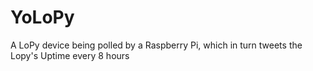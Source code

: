 # YoLoPy
A LoPy device being polled by a Raspberry Pi, which in turn tweets the Lopy's Uptime every 8 hours
